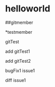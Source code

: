 # helloworld

##gitmember

*testmember

gitTest

add gitTest1

add gitTest2

bugFix1 issue1

diff issue1
